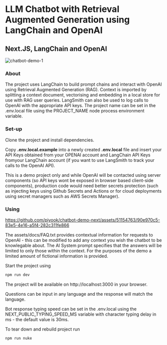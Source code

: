 # LLM Chatbot with Retrieval Augmented Generation using LangChain and OpenAI

## Next.JS, LangChain and OpenAI

![chatbot-demo-1](https://github.com/piyook/chatbot-demo-next/assets/51154763/de157268-8426-493e-af14-f1ba67c1159c)

### About

The project uses LangChain to build prompt chains and interact with OpenAI using Retrieval Augmented Generation (RAG). Context is imported by splitting a context document, vectorising and embedding in a local store for use with RAG user queries.
LangSmith can also be used to log calls to OpenAI with the appropriate API keys. The project name can be set in the .env.local file using the PROJECT_NAME node process environment variable.

### Set-up

Clone the project and install dependencies.

Copy **.env.local.example** into a newly created **.env.local** file and insert your API Keys obtained from your OPENAI account and LangChain API Keys fromyour LangChain account (if you want to use LangSmith to track your calls to the OpenAI API).

This is a demo project only and while OpenAI will be contacted using server components (so API keys wont be exposed in browser based client-side components), production code would need better secrets protection (such as injecting keys using Github Secrets and Actions or for cloud deployments using secret managers such as AWS Secrets Manager).

### Using

https://github.com/piyook/chatbot-demo-next/assets/51154763/90e970c5-83e5-4e16-a5f4-282c311fe866

The assets/docs/FAQ.txt provides contextual information for requests to OpenAI - this can be modified to add any context you wish the chatbot to be knowlegable about. The AI System prompt specifies that the answers will be limited to only those within the context. For the purposes of the demo a limited amount of fictional information is provided.

Start the project using

```bash
npm run dev
```

The project will be available on http://localhost:3000 in your browser.

Questions can be input in any language and the response will match the language.

Bot response typing speed can be set in the .env.local using the NEXT_PUBLIC_TYPING_SPEED_MS variable with character typing delay in ms - the default value is 30ms.

To tear down and rebuild project run

```bash
npm run nuke
```
